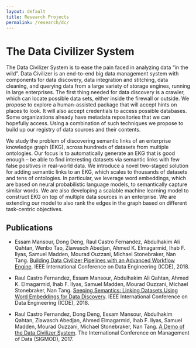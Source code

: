 ```yaml
---
layout: default
title: Research Projects
permalink: /research/dc/
---
```


# The Data Civilizer System

The Data Civilizer System is to ease the pain faced in analyzing data “in the wild”. Data Civilizer is an end-to-end big data management system with components for data discovery, data integration and stitching, data cleaning, and querying data from a large variety of storage engines, running in large enterprises. The first thing needed for data discovery is a crawler, which can locate possible data sets, either inside the firewall or outside.  We propose to explore a human-assisted package that will accept hints on places to look.  It will also accept credentials to access possible databases.  Some organizations already have metadata repositories that we can hopefully access.  Using a combination of such techniques we propose to build up our registry of data sources and their contents. 

We study the problem of discovering semantic links of an enterprise knowledge graph (EKG), across hundreds of datasets from multiple ontologies. Our focus is to automatically generate an EKG that is good enough – be able to find interesting datasets via semantic links with few false positives in real-world data. We introduce a novel two-staged solution for adding semantic links to an EKG, which scales to thousands of datasets and tens of ontologies. In particular, we leverage word embeddings, which are based on neural probabilistic language models, to semantically capture similar words. We are also developing a scalable machine learning model to construct EKG on top of multiple data sources in an enterprise. We are extending our model to also rank the edges in the graph based on different task-centric objectives.


## Publications

- Essam Mansour, Dong Deng, Raul Castro Fernandez, Abdulhakim Ali Qahtan, Wenbo Tao, Ziawasch Abedjan, Ahmed K. Elmagarmid, Ihab F. Ilyas, Samuel Madden, Mourad Ouzzani, Michael Stonebraker, Nan Tang. [Building Data Civilizer Pipelines with an Advanced Workflow Engine](https://ieeexplore.ieee.org/document/8509405). IEEE International Conference on Data Engineering (ICDE), 2018.

- Raul Castro Fernandez, Essam Mansour, Abdulhakim Ali Qahtan, Ahmed K. Elmagarmid, Ihab F. Ilyas, Samuel Madden, Mourad Ouzzani, Michael Stonebraker, Nan Tang. [Seeping Semantics: Linking Datasets Using Word Embeddings for Data Discovery](https://ieeexplore.ieee.org/document/8509314). IEEE International Conference on Data Engineering (ICDE), 2018.

- Raul Castro Fernandez, Dong Deng, Essam Mansour, Abdulhakim Qahtan, Ziawasch Abedjan, Ahmed Elmagarmid, Ihab F. Ilyas, Samuel Madden, Mourad Ouzzani, Michael Stonebraker, Nan Tang. [A Demo of the Data Civilizer System](/publications/paper/p1639-castro-fernandez.pdf). The International Conference on Management of Data  (SIGMOD), 2017.
